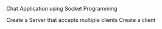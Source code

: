 Chat Application using Socket Programming

Create a Server that accepts multiple clients
Create a client 


